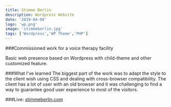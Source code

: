 ```yaml
---
title: Stimme Berlin
description: Wordpress Website
date: '2019-04-08'
logo: 'wp.png'
image: 'stimmeberlin.jpg'
tags: ['Wordpress','WP Theme','PHP']
---
```


###Commissioned work for a voice therapy facility
<br>


Basic web presence based on Wordpress with child-theme and other customized feature.

###What I've learned
The biggest part of the work was to adapt the style to the client wish using CSS and dealing with cross-browser compatibility. The client has a lot of user with an old browser and it was challenging to find a way to guarantee good user experience to most of the visitors.
 
###Live: 
<a href="http://stimmeberlin.com" target=_blank>stimmeberlin.com</a>

